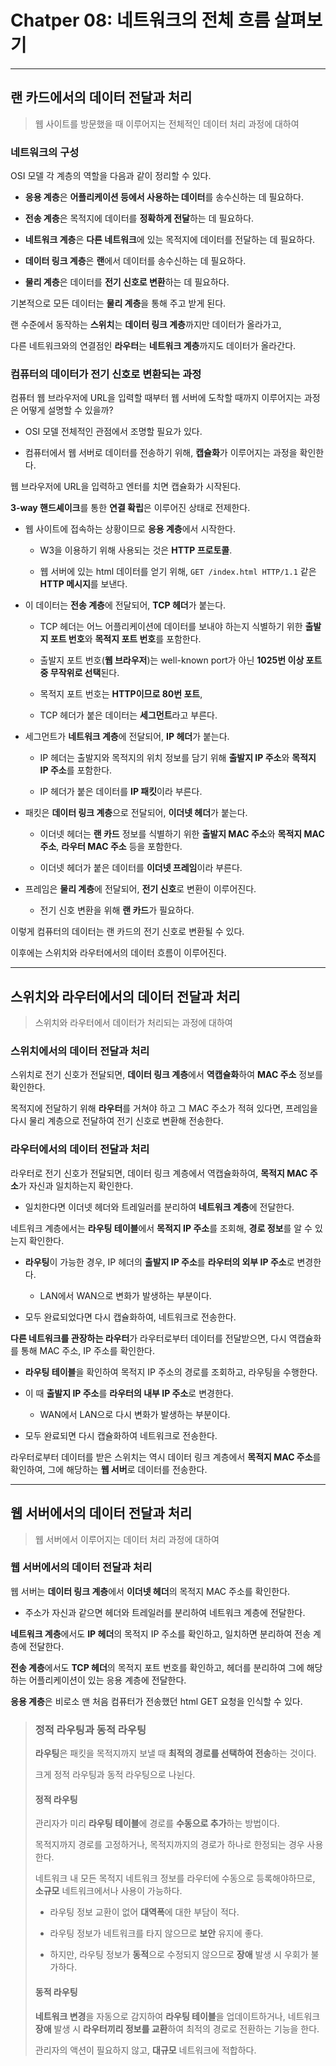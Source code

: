 # Chatper 08: 네트워크의 전체 흐름 살펴보기

---

## 랜 카드에서의 데이터 전달과 처리

> 웹 사이트를 방문했을 때 이루어지는 전체적인 데이터 처리 과정에 대하여

### 네트워크의 구성

OSI 모델 각 계층의 역할을 다음과 같이 정리할 수 있다.

- **응용 계층**은 **어플리케이션 등에서 사용하는 데이터**를 송수신하는 데 필요하다.

- **전송 계층**은 목적지에 데이터를 **정확하게 전달**하는 데 필요하다.

- **네트워크 계층**은 **다른 네트워크**에 있는 목적지에 데이터를 전달하는 데 필요하다.

- **데이터 링크 계층**은 **랜**에서 데이터를 송수신하는 데 필요하다.

- **물리 계층**은 데이터를 **전기 신호로 변환**하는 데 필요하다.

기본적으로 모든 데이터는 **물리 계층**을 통해 주고 받게 된다.

랜 수준에서 동작하는 **스위치**는 **데이터 링크 계층**까지만 데이터가 올라가고,

다른 네트워크와의 연결점인 **라우터**는 **네트워크 계층**까지도 데이터가 올라간다.

### 컴퓨터의 데이터가 전기 신호로 변환되는 과정

컴퓨터 웹 브라우저에 URL을 입력할 때부터 웹 서버에 도착할 때까지 이루어지는 과정은 어떻게 설명할 수 있을까?

- OSI 모델 전체적인 관점에서 조명할 필요가 있다.

- 컴퓨터에서 웹 서버로 데이터를 전송하기 위해, **캡슐화**가 이루어지는 과정을 확인한다.

웹 브라우저에 URL을 입력하고 엔터를 치면 캡슐화가 시작된다.

**3-way 핸드셰이크**를 통한 **연결 확립**은 이루어진 상태로 전제한다.

- 웹 사이트에 접속하는 상황이므로 **응용 계층**에서 시작한다.
  
  - W3을 이용하기 위해 사용되는 것은 **HTTP 프로토콜**.
  
  - 웹 서버에 있는 html 데이터를 얻기 위해, `GET /index.html HTTP/1.1` 같은 **HTTP 메시지**를 보낸다.

- 이 데이터는 **전송 계층**에 전달되어, **TCP 헤더**가 붙는다.
  
  - TCP 헤더는 어느 어플리케이션에 데이터를 보내야 하는지 식별하기 위한 **출발지 포트 번호**와 **목적지 포트 번호**를 포함한다.
  
  - 출발지 포트 번호(**웹 브라우저**)는 well-known port가 아닌 **1025번 이상 포트 중 무작위로 선택**된다.
  
  - 목적지 포트 번호는 **HTTP이므로 80번 포트**,
  
  - TCP 헤더가 붙은 데이터는 **세그먼트**라고 부른다.

- 세그먼트가 **네트워크 계층**에 전달되어, **IP 헤더**가 붙는다.
  
  - IP 헤더는 출발지와 목적지의 위치 정보를 담기 위해 **출발지 IP 주소**와 **목적지 IP 주소**를 포함한다.
  
  - IP 헤더가 붙은 데이터를 **IP 패킷**이라 부른다.

- 패킷은 **데이터 링크 계층**으로 전달되어, **이더넷 헤더**가 붙는다.
  
  - 이더넷 헤더는 **랜 카드** 정보를 식별하기 위한 **출발지 MAC 주소**와 **목적지 MAC 주소**, **라우터 MAC 주소** 등을 포함한다.
  
  - 이더넷 헤더가 붙은 데이터를 **이더넷 프레임**이라 부른다.

- 프레임은 **물리 계층**에 전달되어, **전기 신호**로 변환이 이루어진다.
  
  - 전기 신호 변환을 위해 **랜 카드**가 필요하다.

이렇게 컴퓨터의 데이터는 랜 카드의 전기 신호로 변환될 수 있다.

이후에는 스위치와 라우터에서의 데이터 흐름이 이루어진다.

---

## 스위치와 라우터에서의 데이터 전달과 처리

> 스위치와 라우터에서 데이터가 처리되는 과정에 대하여

### 스위치에서의 데이터 전달과 처리

스위치로 전기 신호가 전달되면, **데이터 링크 계층**에서 **역캡슐화**하여 **MAC 주소** 정보를 확인한다.

목적지에 전달하기 위해 **라우터**를 거쳐야 하고 그 MAC 주소가 적혀 있다면, 프레임을 다시 물리 계층으로 전달하여 전기 신호로 변환해 전송한다.

### 라우터에서의 데이터 전달과 처리

라우터로 전기 신호가 전달되면, 데이터 링크 계층에서 역캡슐화하여, **목적지 MAC 주소**가 자신과 일치하는지 확인한다.

- 일치한다면 이더넷 헤더와 트레일러를 분리하여 **네트워크 계층**에 전달한다.

네트워크 계층에서는 **라우팅 테이블**에서 **목적지 IP 주소**를 조회해, **경로 정보**를 알 수 있는지 확인한다.

- **라우팅**이 가능한 경우, IP 헤더의 **출발지 IP 주소**를 **라우터의 외부 IP 주소**로 변경한다.
  
  - LAN에서 WAN으로 변화가 발생하는 부분이다.

- 모두 완료되었다면 다시 캡슐화하여, 네트워크로 전송한다.

**다른 네트워크를 관장하는 라우터**가 라우터로부터 데이터를 전달받으면, 다시 역캡슐화를 통해 MAC 주소, IP 주소를 확인한다.

- **라우팅 테이블**을 확인하여 목적지 IP 주소의 경로를 조회하고, 라우팅을 수행한다.

- 이 때 **출발지 IP 주소**를 **라우터의 내부 IP 주소**로 변경한다.
  
  - WAN에서 LAN으로 다시 변화가 발생하는 부분이다.

- 모두 완료되면 다시 캡슐화하여 네트워크로 전송한다.

라우터로부터 데이터를 받은 스위치는 역시 데이터 링크 계층에서 **목적지 MAC 주소**를 확인하여, 그에 해당하는 **웹 서버**로 데이터를 전송한다.

---

## 웹 서버에서의 데이터 전달과 처리

> 웹 서버에서 이루어지는 데이터 처리 과정에 대하여

### 웹 서버에서의 데이터 전달과 처리

웹 서버는 **데이터 링크 계층**에서 **이더넷 헤더**의 목적지 MAC 주소를 확인한다.

- 주소가 자신과 같으면 헤더와 트레일러를 분리하여 네트워크 계층에 전달한다.

**네트워크 계층**에서도 **IP 헤더**의 목적지 IP 주소를 확인하고, 일치하면 분리하여 전송 계층에 전달한다.

**전송 계층**에서도 **TCP 헤더**의 목적지 포트 번호를 확인하고, 헤더를 분리하여 그에 해당하는 어플리케이션이 있는 응용 계층에 전달한다.

**응용 계층**은 비로소 맨 처음 컴퓨터가 전송했던 html GET 요청을 인식할 수 있다.

> ### 정적 라우팅과 동적 라우팅
> 
> **라우팅**은 패킷을 목적지까지 보낼 때 **최적의 경로를 선택하여 전송**하는 것이다.
> 
> 크게 정적 라우팅과 동적 라우팅으로 나뉜다.
> 
> #### 정적 라우팅
> 
> 관리자가 미리 **라우팅 테이블**에 경로를 **수동으로 추가**하는 방법이다.
> 
> 목적지까지 경로를 고정하거나, 목적지까지의 경로가 하나로 한정되는 경우 사용한다.
> 
> 네트워크 내 모든 목적지 네트워크 정보를 라우터에 수동으로 등록해야하므로, **소규모** 네트워크에서나 사용이 가능하다.
> 
> - 라우팅 정보 교환이 없어 **대역폭**에 대한 부담이 적다.
> 
> - 라우팅 정보가 네트워크를 타지 않으므로 **보안** 유지에 좋다.
> 
> - 하지만, 라우팅 정보가 **동적**으로 수정되지 않으므로 **장애** 발생 시 우회가 불가하다.
> 
> #### 동적 라우팅
> 
> **네트워크 변경**을 자동으로 감지하여 **라우팅 테이블**을 업데이트하거나, 네트워크 **장애** 발생 시 **라우터끼리 정보를 교환**하여 최적의 경로로 전환하는 기능을 한다.
> 
> 관리자의 액션이 필요하지 않고, **대규모** 네트워크에 적합하다.
